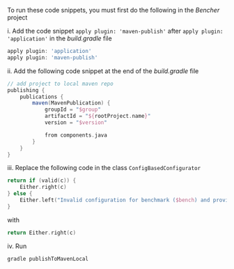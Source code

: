 To run these code snippets, you must first do the following in the _Bencher_ project

i. Add the code snippet `apply plugin: 'maven-publish'` after `apply plugin: 'application'` in the _build.gradle_ file

```groovy
apply plugin: 'application'
apply plugin: 'maven-publish'
```

ii. Add the following code snippet at the end of the _build.gradle_ file

```groovy
// add project to local maven repo
publishing {
    publications {
        maven(MavenPublication) {
            groupId = "$group"
            artifactId = "${rootProject.name}"
            version = "$version"

            from components.java
        }
    }
}
```

iii. Replace the following code in the class `ConfigBasedConfigurator`

```kotlin
return if (valid(c)) {
    Either.right(c)
} else {
    Either.left("Invalid configuration for benchmark ($bench) and provided default/class/benchmark configurations")
}
```

with

```kotlin
return Either.right(c)
```

iv. Run 

```
gradle publishToMavenLocal
``` 